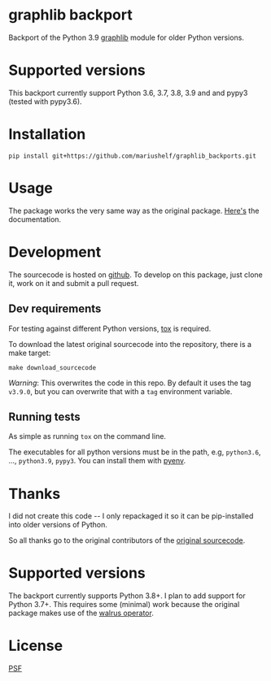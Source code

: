 # graphlib backport

Backport of the Python 3.9
[graphlib](https://docs.python.org/3/library/graphlib.html)
module for older Python versions.

# Supported versions

This backport currently support Python 3.6, 3.7, 3.8, 3.9 and and pypy3
(tested with pypy3.6).


# Installation

`pip install git+https://github.com/mariushelf/graphlib_backports.git`

# Usage

The package works the very same way as the original package.
[Here's](https://docs.python.org/3/library/graphlib.html) the documentation.


# Development

The sourcecode is hosted on
[github](https://github.com/mariushelf/graphlib_backports).
To develop on this package, just clone it, work on it and submit a pull request.


## Dev requirements

For testing against different Python versions, [tox](https://tox.readthedocs.io/en/latest/)
is required.

To download the latest original sourcecode into the repository, there is a make target:

`make download_sourcecode`

*Warning*: This overwrites the code in this repo. By default it uses the tag `v3.9.0`,
but you can overwrite that with a `tag` environment variable.


## Running tests

As simple as running `tox` on the command line.

The executables for all python versions must be in the path, e.g,
`python3.6`, ..., `python3.9`, `pypy3`.
You can install them with [pyenv](https://github.com/pyenv/pyenv).


# Thanks

I did not create this code -- I only repackaged it so it can be
pip-installed into older versions of Python.

So all thanks go to the original contributors of the
[original sourcecode](https://github.com/python/cpython/blob/3.9/Lib/graphlib.py).


# Supported versions

The backport currently supports Python 3.8+. I plan to add support for
Python 3.7+. This requires some (minimal) work because the original package
makes use of the
[walrus operator](https://docs.python.org/3/whatsnew/3.8.html#assignment-expressions).


# License

[PSF](https://docs.python.org/3/license.html#psf-license)

